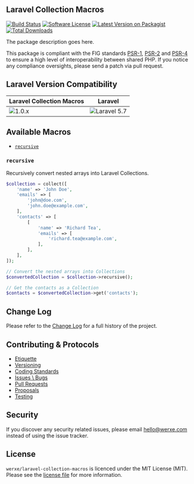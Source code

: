 ## Laravel Collection Macros

[![Build Status][icon-travis]][link-travis]
[![Software License][icon-license]][link-license]
[![Latest Version on Packagist][icon-version]][link-packagist]
[![Total Downloads][icon-downloads]][link-packagist]

The package description goes here.

This package is compliant with the FIG standards [PSR-1][link-psr-1], [PSR-2][link-psr-2] and [PSR-4][link-psr-4] to ensure a high level of interoperability between shared PHP. If you notice any compliance oversights, please send a patch via pull request.

## Laravel Version Compatibility

Laravel Collection Macros                      | Laravel
---------------------------------------------- | ----------------------------------------
![1.0.x][icon-laravel-collection-macros_1_0_x] | ![Laravel 5.7][icon-laravel_5_7]

## Available Macros

- [`recursive`](#recursive)

### `recursive`

Recursively convert nested arrays into Laravel Collections.

```php
$collection = collect([
    'name' => 'John Doe',
    'emails' => [
        'john@doe.com',
        'john.doe@example.com',
    ],
    'contacts' => [
        [
            'name' => 'Richard Tea',
            'emails' => [
                'richard.tea@example.com',
            ],
        ],
    ],
]);

// Convert the nested arrays into Collections
$convertedCollection = $collection->recursive();

// Get the contacts as a Collection
$contacts = $convertedCollection->get('contacts');
```

## Change Log

Please refer to the [Change Log](CHANGELOG.md) for a full history of the project.

## Contributing & Protocols

- [Etiquette](CONTRIBUTING.md#etiquette)
- [Versioning](CONTRIBUTING.md#versioning)
- [Coding Standards](CONTRIBUTING.md#coding-standards)
- [Issues \ Bugs](CONTRIBUTING.md#issues--bugs)
- [Pull Requests](CONTRIBUTING.md#pull-requests)
- [Proposals](CONTRIBUTING.md#proposals)
- [Testing](CONTRIBUTING.md#running-tests)

## Security

If you discover any security related issues, please email hello@werxe.com instead of using the issue tracker.

## License

`werxe/laravel-collection-macros` is licenced under the MIT License (MIT). Please see the [license file](LICENSE) for more information.

[link-psr-1]:     http://www.php-fig.org/psr/psr-1/
[link-psr-2]:     http://www.php-fig.org/psr/psr-2/
[link-psr-4]:     http://www.php-fig.org/psr/psr-4/
[link-travis]:    https://travis-ci.org/werxe/laravel-collection-macros
[link-license]:   https://opensource.org/licenses/MIT
[link-packagist]: https://packagist.org/packages/werxe/laravel-collection-macros

[icon-travis]:    https://img.shields.io/travis/werxe/laravel-collection-macros.svg?style=flat-square&label=Travis%20CI
[icon-license]:   https://img.shields.io/packagist/l/werxe/laravel-collection-macros.svg?style=flat-square&label=License
[icon-version]:   https://img.shields.io/packagist/v/werxe/laravel-collection-macros.svg?style=flat-square&label=Version
[icon-downloads]: https://img.shields.io/packagist/dt/werxe/laravel-collection-macros.svg?style=flat-square&label=Downloads
[icon-laravel_5_7]: https://img.shields.io/badge/5.7-supported-brightgreen.svg?style=flat-square "Laravel 5.7"
[icon-laravel-collection-macros_1_0_x]: https://img.shields.io/badge/version-1.0.*-blue.svg?style=flat-square&label=Version "Laravel Collection Macros 1.0.*"
